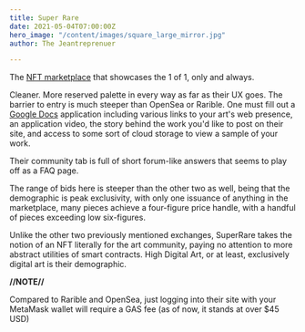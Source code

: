 ```yaml
---
title: Super Rare
date: 2021-05-04T07:00:00Z
hero_image: "/content/images/square_large_mirror.jpg"
author: The Jeantreprenuer

---
```

The [NFT marketplace](https://superrare.co/) that showcases the 1 of 1, only and always.

Cleaner. More reserved palette in every way as far as their UX goes. The barrier to entry is much steeper than OpenSea or Rarible. One must fill out a [Google Docs](https://docs.google.com/forms/d/e/1FAIpQLScTZhB9On31j-uoFzMD3hg0gGNf3hgjVyBz1xwCHsOBSydvPw/viewform) application including various links to your art's web presence, an application video, the story behind the work you'd like to post on their site, and access to some sort of cloud storage to view a sample of your work.

Their community tab is full of short forum-like answers that seems to play off as a FAQ page.

The range of bids here is steeper than the other two as well, being that the demographic is peak exclusivity, with only one issuance of anything in the marketplace, many pieces achieve a four-figure price handle, with a handful of pieces exceeding low six-figures.

Unlike the other two previously mentioned exchanges, SuperRare takes the notion of an NFT literally for the art community, paying no attention to more abstract utilities of smart contracts. High Digital Art, or at least, exclusively digital art is their demographic.

**//NOTE//**

Compared to Rarible and OpenSea, just logging into their site with your MetaMask wallet will require a GAS fee (as of now, it stands at over $45 USD)